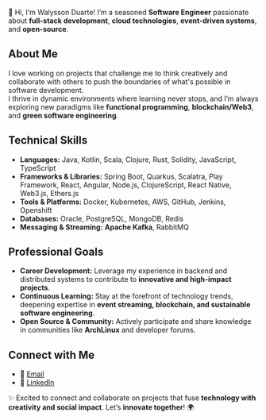 👋 Hi, I'm Walysson Duarte! I’m a seasoned **Software Engineer** passionate about **full-stack development**, **cloud technologies**, **event-driven systems**, and **open-source**.  

## About Me  

I love working on projects that challenge me to think creatively and collaborate with others to push the boundaries of what's possible in software development.  
I thrive in dynamic environments where learning never stops, and I’m always exploring new paradigms like **functional programming**, **blockchain/Web3**, and **green software engineering**.  

## Technical Skills  

- **Languages:** Java, Kotlin, Scala, Clojure, Rust, Solidity, JavaScript, TypeScript
- **Frameworks & Libraries:** Spring Boot, Quarkus, Scalatra, Play Framework, React, Angular, Node.js, ClojureScript, React Native, Web3.js, Ethers.js
- **Tools & Platforms:** Docker, Kubernetes, AWS, GitHub, Jenkins, Openshift
- **Databases:** Oracle, PostgreSQL, MongoDB, Redis
- **Messaging & Streaming:** **Apache Kafka**, RabbitMQ  

## Professional Goals  

- **Career Development:** Leverage my experience in backend and distributed systems to contribute to **innovative and high-impact projects**.  
- **Continuous Learning:** Stay at the forefront of technology trends, deepening expertise in **event streaming, blockchain, and sustainable software engineering**.  
- **Open Source & Community:** Actively participate and share knowledge in communities like **ArchLinux** and developer forums.  

## Connect with Me  

- 📧 [Email](mailto:walyssonduarte@gmail.com)  
- 💼 [LinkedIn](https://www.linkedin.com/in/walyssonduarte/)

✨ Excited to connect and collaborate on projects that fuse **technology with creativity and social impact**. Let’s **innovate together**! 🌍  
